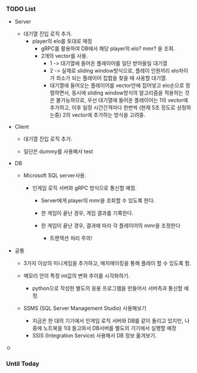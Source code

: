 ### TODO List

- Server
  
  - 대기열 진입 로직 추가.
    - player의 elo를 토대로 매칭
      - gRPC를 활용하여 DB에서 해당 player의 elo? mmr? 을 조회.
      - 2개의 vector를 사용.
        - 1 -> 대기열에 들어온 플레이어를 일단 받아들일 대기열
        - 2 -> 실제로 sliding window방식으로, 플레이 인원끼리 elo차이가 최소가 되는 플레이어 집합을 찾을 때 사용할 대기열.
        - 대기열에 들어오는 플레이어를 vector안에 집어넣고 elo순으로 정렬하면서, 동시에 sliding window방식의 알고리즘을 적용하는 것은 불가능하므로, 우선 대기열에 들어온 플레이어는 1의 vector에 추가하고, 이후 일정 시간간격마다 한번씩 (현재 5초 정도로 상정하는중) 2의 vector에 추가하는 방식을 고려중.

- Client
  
  - 대기열 진입 로직 추가.
  
  - 일단은 dummy를 사용해서 test

- DB
  
  - Microsoft SQL server사용.
    
    - 인게임 로직 서버와 gRPC 방식으로 통신할 예정.
      
      - Server에게 player의 mmr을 조회할 수 있도록 한다.
      
      - 한 게임이 끝난 경우, 게임 결과를 기록한다.
      
      - 한 게임이 끝난 경우, 결과에 따라 각 플레이어의 mmr을 조정한다
        
        - 트랜잭션 처리 주의!

- 공통
  
  - 3가지 이상의 미니게임을 추가하고, 매치메이킹을 통해 플레이 할 수 있도록 함.
  
  - 메모리 안의 특정 int값의 변화 추이를 시각화하기.
    
    - python으로 작성한 별도의 응용 프로그램을 만들어서 서버측과 통신할 예정.
  
  - SSMS (SQL Server Management Studio) 사용해보기
    
    - 지금은 한 대의 기기에서 인게임 로직 서버와 DB를 같이 돌리고 있지만, 나중에 노트북을 1대 들고와서 DB서버를 별도의 기기에서 실행할 예정
    - SSIS (Integration Service) 사용해서 DB 정보 옮겨보기.

ㅇ

### Until Today
